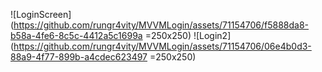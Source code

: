 ![LoginScreen](https://github.com/rungr4vity/MVVMLogin/assets/71154706/f5888da8-b58a-4fe6-8c5c-4412a5c1699a =250x250)
![Login2](https://github.com/rungr4vity/MVVMLogin/assets/71154706/06e4b0d3-88a9-4f77-899b-a4cdec623497 =250x250)
